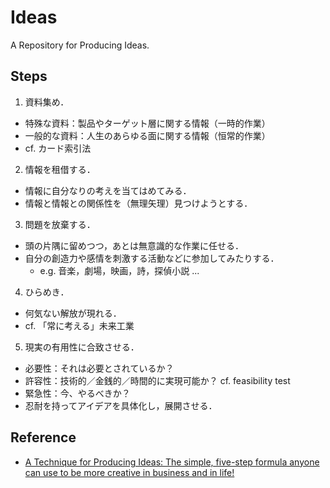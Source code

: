 Ideas
=====

A Repository for Producing Ideas.

## Steps

1. 資料集め．
  - 特殊な資料：製品やターゲット層に関する情報（一時的作業）
  - 一般的な資料：人生のあらゆる面に関する情報（恒常的作業）
  - cf. カード索引法
2. 情報を租借する．
  - 情報に自分なりの考えを当てはめてみる．
  - 情報と情報との関係性を（無理矢理）見つけようとする．
3. 問題を放棄する．
  - 頭の片隅に留めつつ，あとは無意識的な作業に任せる．
  - 自分の創造力や感情を刺激する活動などに参加してみたりする．
    - e.g. 音楽，劇場，映画，詩，探偵小説 ...
4. ひらめき．
  - 何気ない解放が現れる．
  - cf. 「常に考える」未来工業
5. 現実の有用性に合致させる．
  - 必要性：それは必要とされているか？
  - 許容性：技術的／金銭的／時間的に実現可能か？ cf. feasibility test
  - 緊急性：今、やるべきか？
  - 忍耐を持ってアイデアを具体化し，展開させる．

## Reference

- [A Technique for Producing Ideas: The simple, five-step formula anyone can use to be more creative in business and in life!](http://www.amazon.com/Technique-Producing-Ideas-five-step-creative/dp/1434102750/)
